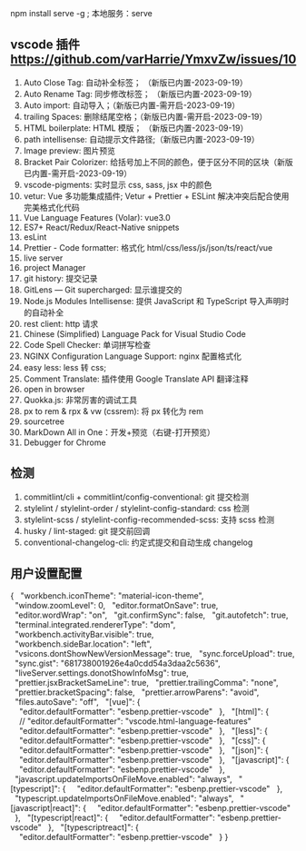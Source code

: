 npm install serve -g ; 本地服务：serve

## vscode 插件 https://github.com/varHarrie/YmxvZw/issues/10

1. Auto Close Tag: 自动补全标签； （新版已内置-2023-09-19）
2. Auto Rename Tag: 同步修改标签； （新版已内置-2023-09-19）
3. Auto import: 自动导入；（新版已内置-需开启-2023-09-19）
4. trailing Spaces: 删除结尾空格；（新版已内置-需开启-2023-09-19）
5. HTML boilerplate: HTML 模版； （新版已内置-2023-09-19）
6. path intellisense: 自动提示文件路径;（新版已内置-2023-09-19）
7. Image preview: 图片预览
8. Bracket Pair Colorizer: 给括号加上不同的颜色，便于区分不同的区块（新版已内置-需开启-2023-09-19）
9. vscode-pigments: 实时显示 css, sass, jsx 中的颜色
10. vetur: Vue 多功能集成插件; Vetur + Prettier + ESLint 解决冲突后配合使用完美格式化代码
11. Vue Language Features (Volar): vue3.0
12. ES7+ React/Redux/React-Native snippets
13. esLint
14. Prettier - Code formatter: 格式化 html/css/less/js/json/ts/react/vue
15. live server
16. project Manager
17. git history: 提交记录
18. GitLens — Git supercharged: 显示谁提交的
19. Node.js Modules Intellisense: 提供 JavaScript 和 TypeScript 导入声明时的自动补全
20. rest client: http 请求
21. Chinese (Simplified) Language Pack for Visual Studio Code
22. Code Spell Checker: 单词拼写检查
23. NGINX Configuration Language Support: nginx 配置格式化
24. easy less: less 转 css;
25. Comment Translate: 插件使用 Google Translate API 翻译注释
26. open in browser
27. Quokka.js: 非常厉害的调试工具
28. px to rem & rpx & vw (cssrem): 将 px 转化为 rem
29. sourcetree
30. MarkDown All in One：开发+预览（右键-打开预览）
31. Debugger for Chrome

## 检测

1. commitlint/cli + commitlint/config-conventional: git 提交检测
2. stylelint / stylelint-order / stylelint-config-standard: css 检测
3. stylelint-scss / stylelint-config-recommended-scss: 支持 scss 检测
4. husky / lint-staged: git 提交前回调
5. conventional-changelog-cli: 约定式提交和自动生成 changelog

## 用户设置配置

{
  "workbench.iconTheme": "material-icon-theme",
  "window.zoomLevel": 0,
  "editor.formatOnSave": true,
  "editor.wordWrap": "on",
  "git.confirmSync": false,
  "git.autofetch": true,
  "terminal.integrated.rendererType": "dom",
  "workbench.activityBar.visible": true,
  "workbench.sideBar.location": "left",
  "vsicons.dontShowNewVersionMessage": true,
  "sync.forceUpload": true,
  "sync.gist": "681738001926e4a0cdd54a3daa2c5636",
  "liveServer.settings.donotShowInfoMsg": true,
  "prettier.jsxBracketSameLine": true,
  "prettier.trailingComma": "none",
  "prettier.bracketSpacing": false,
  "prettier.arrowParens": "avoid",
  "files.autoSave": "off",
  "[vue]": {
    "editor.defaultFormatter": "esbenp.prettier-vscode"
  },
  "[html]": {
    // "editor.defaultFormatter": "vscode.html-language-features"
    "editor.defaultFormatter": "esbenp.prettier-vscode"
  },
  "[less]": {
    "editor.defaultFormatter": "esbenp.prettier-vscode"
  },
  "[css]": {
    "editor.defaultFormatter": "esbenp.prettier-vscode"
  },
  "[json]": {
    "editor.defaultFormatter": "esbenp.prettier-vscode"
  },
  "[javascript]": {
    "editor.defaultFormatter": "esbenp.prettier-vscode"
  },
  "javascript.updateImportsOnFileMove.enabled": "always",
  "[typescript]": {
    "editor.defaultFormatter": "esbenp.prettier-vscode"
  },
  "typescript.updateImportsOnFileMove.enabled": "always",
  "[javascript|react]": {
    "editor.defaultFormatter": "esbenp.prettier-vscode"
  },
  "[typescript|react]": {
    "editor.defaultFormatter": "esbenp.prettier-vscode"
  },
  "[typescriptreact]": {
    "editor.defaultFormatter": "esbenp.prettier-vscode"
  }
}
